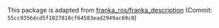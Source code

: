 This package is adapted from [franka_ros/franka_description](https://github.com/frankaemika/franka_ros/tree/develop/franka_description) (Commit: `55cc9356dcd5f1027810cf64583ead2949ac69c0`)